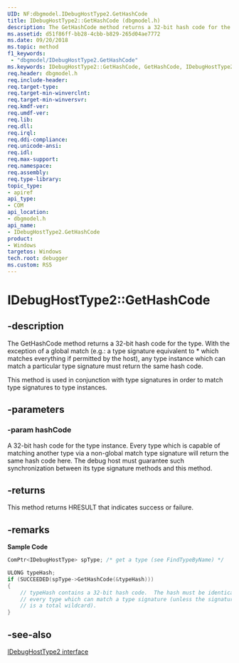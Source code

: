 ```yaml
---
UID: NF:dbgmodel.IDebugHostType2.GetHashCode
title: IDebugHostType2::GetHashCode (dbgmodel.h)
description: The GetHashCode method returns a 32-bit hash code for the type. 
ms.assetid: d51f86ff-bb28-4cbb-b829-265d04ae7772
ms.date: 09/20/2018
ms.topic: method
f1_keywords:
 - "dbgmodel/IDebugHostType2.GetHashCode"
ms.keywords: IDebugHostType2::GetHashCode, GetHashCode, IDebugHostType2.GetHashCode, IDebugHostType2::GetHashCode, IDebugHostType2.GetHashCode
req.header: dbgmodel.h
req.include-header:
req.target-type:
req.target-min-winverclnt:
req.target-min-winversvr:
req.kmdf-ver:
req.umdf-ver:
req.lib:
req.dll:
req.irql: 
req.ddi-compliance:
req.unicode-ansi:
req.idl:
req.max-support:
req.namespace:
req.assembly:
req.type-library: 
topic_type: 
- apiref
api_type: 
- COM
api_location: 
- dbgmodel.h
api_name: 
- IDebugHostType2.GetHashCode
product:
- Windows
targetos: Windows
tech.root: debugger
ms.custom: RS5
---
```


# IDebugHostType2::GetHashCode


## -description

The GetHashCode method returns a 32-bit hash code for the type. With the exception of a global match (e.g.: a type signature equivalent to * which matches everything if permitted by the host), any type instance which can match a particular type signature must return the same hash code. 

This method is used in conjunction with type signatures in order to match type signatures to type instances. 


## -parameters

### -param hashCode
A 32-bit hash code for the type instance. Every type which is capable of matching another type via a non-global match type signature will return the same hash code here. The debug host must guarantee such synchronization between its type signature methods and this method.


## -returns
This method returns HRESULT that indicates success or failure.

## -remarks

**Sample Code**

```cpp
ComPtr<IDebugHostType> spType; /* get a type (see FindTypeByName) */

ULONG typeHash;
if (SUCCEEDED(spType->GetHashCode(&typeHash)))
{
    // typeHash contains a 32-bit hash code.  The hash must be identical for 
    // every type which can match a type signature (unless the signature 
    // is a total wildcard).
}
```

## -see-also
[IDebugHostType2 interface](nn-dbgmodel-idebughosttype2.md)
